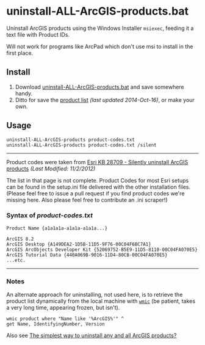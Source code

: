 # uninstall-ALL-ArcGIS-products.bat

Uninstall ArcGIS products using the Windows Installer `msiexec`, feeding it a text file with Product IDs.

Will not work for programs like ArcPad which don't use msi to install in the first place.  

## Install
1. Download [uninstall-ALL-ArcGIS-products.bat](https://github.com/maphew/arcplus/blob/master/SysAdmin/uninstall-ALL-ArcGIS-products.bat) and save somewhere handy. 
2. Ditto for save the [product list](https://github.com/maphew/arcplus/blob/master/SysAdmin/product-codes.txt) *(last updated 2014-Oct-16)*, or make your own.


## Usage  
    uninstall-ALL-ArcGIS-products product-codes.txt
    uninstall-ALL-ArcGIS-products product-codes.txt /silent

---------
Product codes were taken from [Esri KB 28709 - Silently uninstall ArcGIS products](http://support.esri.com/en/knowledgebase/techarticles/detail/28709) *(Last Modified: 11/2/2012)*

The list in that page is not complete. Product Codes for most Esri setups can be found in the setup.ini file delivered with the other installation files. (Please feel free to issue a pull request if you find product codes we're missing here. Also please feel free to contribute an .ini scraper!)

### Syntax of *product-codes.txt*

    Product Name {a1a1a1a-a1a1a-a1a1a...}
    
    ArcGIS 8.2
    ArcGIS Desktop {A149DEA2-1D5B-11D5-9F76-00C04F6BC7A1}
    ArcGIS ArcObjects Developer Kit {52069752-B5E9-11D5-8110-00C04FA070E5}
    ArcGIS Tutorial Data {440A069B-9016-11D4-80CB-00C04FA070E5}
    ...etc.
    

-----
### Notes

An alternate approach for uninstalling, not used here, is to retrieve the product list dynamically from the local machine with [`wmic`](http://technet.microsoft.com/en-us/library/bb742610.aspx) (be patient, takes a very long time, appearing frozen, but isn't).

	wmic product where "Name like '%ArcGIS%'" ^
	get Name, IdentifyingNumber, Version 


Also see [The simplest way to uninstall any and all ArcGIS products?](http://gis.stackexchange.com/questions/49290/the-simplest-way-to-uninstall-any-and-all-arcgis-products)